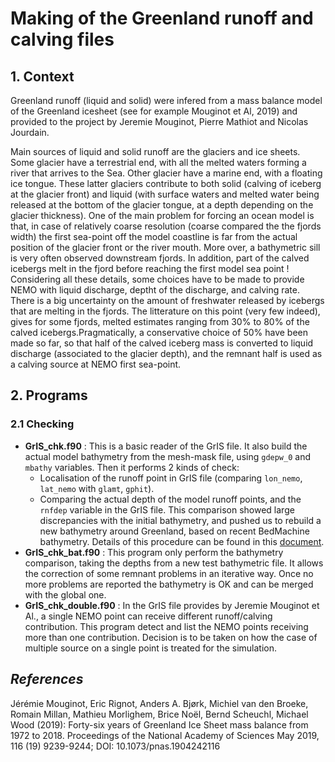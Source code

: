 # Making of the Greenland runoff and calving files
## 1. Context
Greenland runoff (liquid and solid) were infered from a mass balance model of the Greenland icesheet (see for example Mouginot et Al, 2019) and provided to 
the project by Jeremie Mouginot, Pierre Mathiot and Nicolas Jourdain. 

Main sources of liquid and solid runoff are the glaciers and ice sheets. Some glacier have  a terrestrial end, with all the melted waters forming 
a river that arrives to the Sea. Other glacier have a marine end, with a floating ice tongue.  These latter glaciers contribute to both solid 
(calving of iceberg at the glacier front) and liquid (with surface waters and melted water being released  at the bottom of the glacier tongue, at a depth 
depending on the glacier thickness). One of the main problem for forcing an ocean model is that, in case of relatively coarse resolution (coarse compared the the fjords
width) the first sea-point off the model coastline is far from the actual position of the glacier front or the river mouth. More over, a bathymetric sill is very often 
observed downstream fjords. In addition, part of the calved icebergs melt in the fjord before reaching the first model sea point !  Considering all these details, some 
choices have to be made to provide NEMO with liquid discharge, deptht of the discharge, and calving rate.  There is a big uncertainty on the amount of freshwater released by 
icebergs that are melting in the fjords.  The litterature on this point (very few indeed), gives for some fjords, melted estimates ranging from 30% to 80%  of the calved icebergs.Pragmatically, a conservative choice of 50% have been made so far, so that half of the calved iceberg mass is converted to liquid discharge (associated to the glacier depth),
and the remnant half is used as a calving source at NEMO first sea-point.


## 2. Programs
### 2.1 Checking
  * **GrIS_chk.f90** : This is a basic reader of the GrIS file. It also build the actual model bathymetry from the mesh-mask file, using `gdepw_0` and `mbathy` variables. Then it performs 2 kinds of check:
    * Localisation of the runoff point in GrIS file (comparing `lon_nemo`, `lat_nemo` with `glamt`, `gphit`).
    * Comparing the actual depth of the model runoff points, and the `rnfdep` variable in the GrIS file. This comparison showed large discrepancies with the initial bathymetry, and pushed us to rebuild a new bathymetry around Greenland, based on recent BedMachine bathymetry. Details of this procedure can be found in this [document](../GREENLAND-BATHY/README.md).
  * **GrIS_chk_bat.f90** : This program only perform the bathymetry comparison, taking the depths from a new test bathymetric file. It allows the correction of some remnant problems in an
iterative way.  Once no more problems are reported the bathymetry is OK and can be merged with the global one.
  * **GrIS_chk_double.f90** : In the GrIS file provides by Jeremie Mouginot et Al., a single NEMO point can receive different runoff/calving contribution. This program detect and list the NEMO points receiving more than one contribution. Decision is to be taken on how the case of multiple source on a single point is treated for the simulation.

## *References*
Jérémie Mouginot, Eric Rignot, Anders A. Bjørk, Michiel van den Broeke, Romain Millan, Mathieu Morlighem, Brice Noël, Bernd Scheuchl, Michael Wood (2019):
Forty-six years of Greenland Ice Sheet mass balance from 1972 to 2018. Proceedings of the National Academy of Sciences May 2019, 116 (19) 9239-9244; DOI: 10.1073/pnas.1904242116

